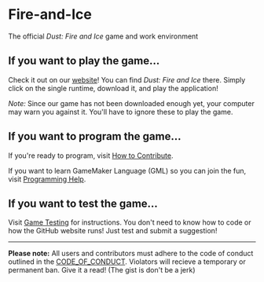# Fire-and-Ice
The official *Dust: Fire and Ice* game and work environment

## If you want to play the game...
Check it out on our [website](https://famegamesco.wixsite.com/games/our-games)! You can find _Dust: Fire and Ice_ there. Simply click on the single runtime, download it, and play the application!

_Note:_ Since our game has not been downloaded enough yet, your computer may warn you against it. You'll have to ignore these to play the game.

## If you want to program the game...
If you're ready to program, visit [How to Contribute](https://github.com/famegames/fire_and_ice/wiki/How-to-Contribute). 

If you want to learn GameMaker Language (GML) so you can join the fun, visit [Programming Help](https://github.com/famegames/fire_and_ice/wiki/Programming-Help).

## If you want to test the game...
Visit [Game Testing](https://github.com/famegames/fire-and-ice/blob/master/CONTRIBUTING.md#game-testing) for instructions. You don't need to know how to code or how the GitHub website runs! Just test and submit a suggestion!

---

**Please note:** All users and contributors must adhere to the code of conduct outlined in the [CODE_OF_CONDUCT](https://github.com/famegames/fire_and_ice/blob/master/.github/CODE_OF_CONDUCT.md). Violators will recieve a temporary or permanent ban. Give it a read! (The gist is don't be a jerk)
